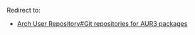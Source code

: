Redirect to:

*   [Arch User Repository#Git repositories for AUR3 packages](/index.php/Arch_User_Repository#Git_repositories_for_AUR3_packages "Arch User Repository")